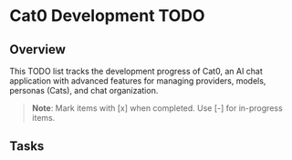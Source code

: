 # Cat0 Development TODO

## Overview
This TODO list tracks the development progress of Cat0, an AI chat application with advanced features for managing providers, models, personas (Cats), and chat organization.

> **Note**: Mark items with [x] when completed. Use [-] for in-progress items.

## Tasks